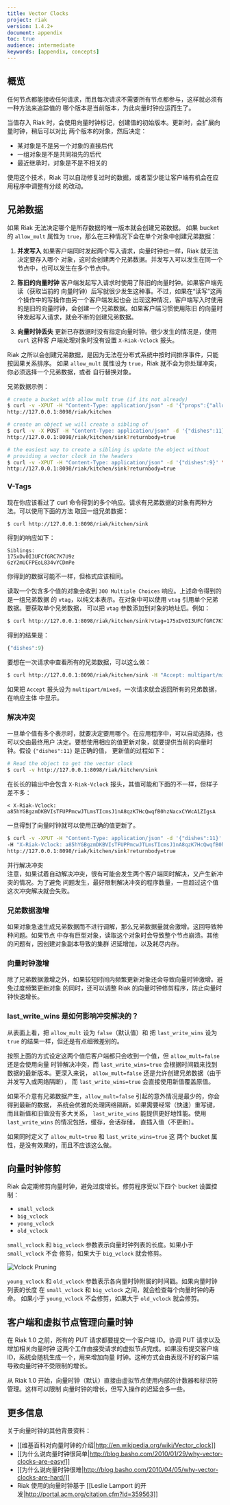 ```yaml
---
title: Vector Clocks
project: riak
version: 1.4.2+
document: appendix
toc: true
audience: intermediate
keywords: [appendix, concepts]
---
```


## 概览

任何节点都能接收任何请求，而且每次请求不需要所有节点都参与，这样就必须有一种方法来追踪值的
哪个版本是当前版本，为此向量时钟应运而生了。

当值存入 Riak 时，会使用向量时钟标记，创建值的初始版本。更新时，会扩展向量时钟，稍后可以对比
两个版本的对象，然后决定：

 * 某对象是不是另一个对象的直接后代
 * 一组对象是不是共同祖先的后代
 * 最近继承时，对象是不是不相关的

使用这个技术，Riak 可以自动修复过时的数据，或者至少能让客户端有机会在应用程序中调整有分歧
的改动。

## 兄弟数据

如果 Riak 无法决定哪个是所存数据的唯一版本就会创建兄弟数据。
如果 bucket 的 `allow_mult` 属性为 `true`，那么在三种情况下会在单个对象中创建兄弟数据：

1. **并发写入** 如果客户端同时发起两个写入请求，向量时钟也一样，Riak 就无法决定要存入哪个
对象，这时会创建两个兄弟数据。并发写入可以发生在同一个节点中，也可以发生在多个节点中。

2. **陈旧的向量时钟** 客户端发起写入请求时使用了陈旧的向量时钟。如果客户端先读（获取当前的
向量时钟）后写就很少发生这种事。不过，如果在“读写”这两个操作中的写操作由另一个客户端发起也会
出现这种情况，客户端写入时使用的是旧的向量时钟，会创建一个兄弟数据。如果客户端习惯使用陈旧
的向量时钟发起写入请求，就会不断的创建兄弟数据。

3. **向量时钟丢失** 更新已存数据时没有指定向量时钟。很少发生的情况是，使用 `curl` 这种客
户端处理对象时没有设置 `X-Riak-Vclock` 报头。

Riak 之所以会创建兄弟数据，是因为无法在分布式系统中按时间排序事件，只能按因果关系排序。
如果 `allow_mult` 属性设为 `true`，Riak 就不会为你处理冲突，你必须选择一个兄弟数据，或者
自行替换对象。

兄弟数据示例：

```bash
# create a bucket with allow_mult true (if its not already)
$ curl -v -XPUT -H "Content-Type: application/json" -d '{"props":{"allow_mult":true}}' \
http://127.0.0.1:8098/riak/kitchen

# create an object we will create a sibling of
$ curl -v -X POST -H "Content-Type: application/json" -d '{"dishes":11}' \
http://127.0.0.1:8098/riak/kitchen/sink?returnbody=true

# the easiest way to create a sibling is update the object without
# providing a vector clock in the headers
$ curl -v -XPUT -H "Content-Type: application/json" -d '{"dishes":9}' \
http://127.0.0.1:8098/riak/kitchen/sink?returnbody=true
```

### V-Tags

现在你应该看过了 curl 命令得到的多个响应。请求有兄弟数据的对象有两种方法。可以使用下面的方法
取回一组兄弟数据：

```bash
$ curl http://127.0.0.1:8098/riak/kitchen/sink
```

得到的响应如下：

    Siblings:
    175xDv0I3UFCfGRC7K7U9z
    6zY2mUCFPEoL834vYCDmPe

你得到的数据可能不一样，但格式应该相同。

读取一个包含多个值的对象会收到 `300 Multiple Choices` 响应。上述命令得到的是一组兄弟数据
的 `vtag`，以纯文本表示。在对象中可以使用 `vtag` 引用单个兄弟数据。要获取单个兄弟数据，
可以把 `vtag` 参数添加到对象的地址后。例如：

```bash
$ curl http://127.0.0.1:8098/riak/kitchen/sink?vtag=175xDv0I3UFCfGRC7K7U9z
```

得到的结果是：

```javascript
{"dishes":9}
```

要想在一次请求中查看所有的兄弟数据，可以这么做：

```bash
$ curl http://127.0.0.1:8098/riak/kitchen/sink -H "Accept: multipart/mixed"
```

如果把 `Accept` 报头设为 `multipart/mixed`，一次请求就会返回所有的兄弟数据，在响应主体
中显示。

### 解决冲突

一旦单个值有多个表示时，就要决定要用哪个。在应用程序中，可以自动选择，也可以交由最终用户
决定。要想使用相应的值更新对象，就要提供当前的向量时钟。假设 `{"dishes":11}` 是正确的值，
更新值的过程如下：

```bash
# Read the object to get the vector clock
$ curl -v http://127.0.0.1:8098/riak/kitchen/sink
```

在长长的输出中会包含 `X-Riak-Vclock` 报头，其值可能和下面的不一样，但样子差不多：

    < X-Riak-Vclock: a85hYGBgzmDKBVIsTFUPPmcwJTLmsTIcmsJ1nA8qzK7HcQwqfB0hzNacxCYWcA1ZIgsA

一旦得到了向量时钟就可以使用正确的值更新了。

```bash
$ curl -v -XPUT -H "Content-Type: application/json" -d '{"dishes":11}' \
-H "X-Riak-Vclock: a85hYGBgzmDKBVIsTFUPPmcwJTLmsTIcmsJ1nA8qzK7HcQwqfB0hzNacxCYWcA1ZIgsA=" \
http://127.0.0.1:8098/riak/kitchen/sink?returnbody=true
```

<div class="note">
<div class="title">并行解决冲突</div>
注意，如果试着自动解决冲突，很有可能会发生两个客户端同时解决，又产生新冲突的情况。为了避免
问题发生，最好限制解决冲突的程序数量，一旦超过这个值这次冲突解决就会失败。
</div>

### 兄弟数据激增

如果对象急速生成兄弟数据而不进行调解，那么兄弟数据量就会激增。这回导致种种问题。如果节点
中存有巨型对象，读取这个对象时会导致整个节点崩溃。其他的问题有，因创建对象副本导致的集群
迟延增加，以及耗尽内存。

### 向量时钟激增

除了兄弟数据激增之外，如果较短时间内频繁更新对象还会导致向量时钟激增。避免过度频繁更新对象
的同时，还可以调整 Riak 的向量时钟修剪程序，防止向量时钟快速增长。

### last_write_wins 是如何影响冲突解决的？

从表面上看，把 `allow_mult` 设为 `false`（默认值）和
把 `last_write_wins` 设为 `true` 的结果一样，但还是有点细微差别的。

按照上面的方式设定这两个值后客户端都只会收到一个值，但 `allow_mult=false` 还是会使用向量
时钟解决冲突，而 `last_write_wins=true` 会根据时间戳来找到数据的最新版本。更深入来说，
`allow_mult=false` 还是允许创建兄弟数据（由于并发写入或网络隔断），
而 `last_write_wins=true` 会直接使用新值覆盖原值。

如果不介意有兄弟数据产生，`allow_mult=false` 引起的意外情况是最少的，你会得到最新的数据，
系统会优雅的处理网络隔断。如果需要经常（快速）重写键，而且新值和旧值没有多大关系，
`last_write_wins` 能提供更好地性能。使用 `last_write_wins` 的情况包括，缓存，会话存储，
直插入值（不更新）。

<div class="note">
如果同时定义了 <code>allow_mult=true</code> 和 <code>last_write_wins=true</code> 这
两个 bucket 属性，是没有效果的，而且不应该这么做。
</div>

## 向量时钟修剪

Riak 会定期修剪向量时钟，避免过度增长。修剪程序受以下四个 bucket 设置控制：

 * `small_vclock`
 * `big_vclock`
 * `young_vclock`
 * `old_vclock`

`small_vclock` 和 `big_vclock` 参数表示向量时钟列表的长度。如果小于 `small_vclock` 不会
修剪，如果大于 `big_vclock` 就会修剪。

![Vclock Pruning](/images/vclock-pruning.png)


`young_vclock` 和 `old_vclock` 参数表示各向量时钟附属的时间戳。如果向量时钟列表的长度
在 `small_vclock` 和 `big_vclock` 之间，就会检查每个向量时钟的寿命。
如果小于 `young_vclock` 不会修剪，如果大于 `old_vclock` 就会修剪。

## 客户端和虚拟节点管理向量时钟

在 Riak 1.0 之前，所有的 PUT 请求都要提交一个客户端 ID。协调 PUT 请求以及增加相关向量时钟
这两个工作由接受请求的虚拟节点完成。如果没有提交客户端 ID，系统会随机生成一个，用来增加向量
时钟。这种方式会由表现不好的客户端导致向量时钟不受限制的增长。

从 Riak 1.0 开始，向量时钟（默认）直接由虚拟节点使用内部的计数器和标识符管理。这样可以限制
向量时钟的增长，但写入操作的迟延会多一些。

## 更多信息

关于向量时钟的其他背景资料：

* [[维基百科对向量时钟的介绍|http://en.wikipedia.org/wiki/Vector_clock]]
* [[为什么说向量时钟很简单|http://blog.basho.com/2010/01/29/why-vector-clocks-are-easy/]]
* [[为什么说向量时钟很难|http://blog.basho.com/2010/04/05/why-vector-clocks-are-hard/]]
* Riak 使用的向量时钟基于 [[Leslie Lamport 的开发|http://portal.acm.org/citation.cfm?id=359563]]
